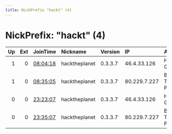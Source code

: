 ```yaml
---
title: NickPrefix "hackt" (4)
---
```


# NickPrefix: "hackt" (4)

|   Up |   Ext | JoinTime                                                                                            | Nickname      | Version   | IP           | AS                             | CC   |   ORp |   Dirp | OS    | Contact   |   eFamMembers |
|-----:|------:|:----------------------------------------------------------------------------------------------------|:--------------|:----------|:-------------|:-------------------------------|:-----|------:|-------:|:------|:----------|--------------:|
|    1 |     0 | [08:04:18](https://metrics.torproject.org/rs.html#details/1E7911115F37E7511EE9BCE87A9EEFA2A8004233) | hacktheplanet | 0.3.3.7   | 46.4.33.126  | Hetzner Online GmbH            | de   |  9001 |      0 | Linux | None      |             1 |
|    1 |     0 | [08:35:05](https://metrics.torproject.org/rs.html#details/66222F3E758C902BD01A0D41703832A7EC79AFB2) | hacktheplanet | 0.3.3.7   | 80.229.7.227 | British Telecommunications PLC | gb   |  9001 |      0 | Linux | None      |             1 |
|    0 |     0 | [23:23:07](https://metrics.torproject.org/rs.html#details/06A83120998748FB0B36DE5346C2D2E580546350) | hacktheplanet | 0.3.3.7   | 46.4.33.126  | Hetzner Online GmbH            | de   |  9001 |      0 | Linux | None      |             1 |
|    0 |     0 | [23:35:07](https://metrics.torproject.org/rs.html#details/12DA39A2C7AC08F8616604D3D27BA858D1191C00) | hacktheplanet | 0.3.3.7   | 80.229.7.227 | British Telecommunications PLC | gb   |  9001 |      0 | Linux | None      |             1 |
